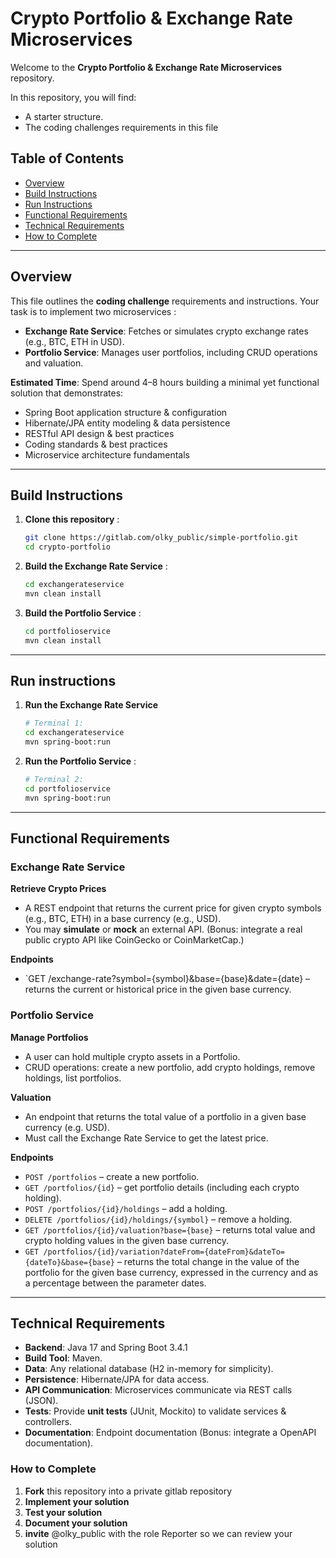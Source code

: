# Crypto Portfolio & Exchange Rate Microservices

Welcome to the **Crypto Portfolio & Exchange Rate Microservices** repository.

In this repository, you will find:

- A starter structure.
- The coding challenges requirements in this file

## Table of Contents
- [Overview](#overview)
- [Build Instructions](#build-instructions)
- [Run Instructions](#run-instructions)
- [Functional Requirements](#functional-requirements)
- [Technical Requirements](#technical-requirements)
- [How to Complete](#how-to-complete)


---

## Overview

This file outlines the **coding challenge** requirements and instructions. Your task is to implement two microservices : 
- **Exchange Rate Service**: Fetches or simulates crypto exchange rates (e.g., BTC, ETH in USD).  
- **Portfolio Service**: Manages user portfolios, including CRUD operations and valuation.


**Estimated Time**: Spend around 4–8 hours building a minimal yet functional solution that demonstrates:

- Spring Boot application structure & configuration
- Hibernate/JPA entity modeling & data persistence
- RESTful API design & best practices
- Coding standards & best practices
- Microservice architecture fundamentals


---

## Build Instructions

1. **Clone this repository** :
   ```bash
   git clone https://gitlab.com/olky_public/simple-portfolio.git
   cd crypto-portfolio

2. **Build the Exchange Rate Service** :
   ```bash
   cd exchangerateservice
   mvn clean install

3. **Build the Portfolio Service** :
   ```bash
   cd portfolioservice
   mvn clean install

---
## Run instructions
1. **Run the Exchange Rate Service**
   ```bash
   # Terminal 1:
   cd exchangerateservice
   mvn spring-boot:run

2. **Run the Portfolio Service** :
   ```bash
   # Terminal 2:
   cd portfolioservice
   mvn spring-boot:run

---

## Functional Requirements

### Exchange Rate Service
**Retrieve Crypto Prices**  
   - A REST endpoint that returns the current price for given crypto symbols (e.g., BTC, ETH) in a base currency (e.g., USD).  
   - You may **simulate** or **mock** an external API. (Bonus: integrate a real public crypto API like CoinGecko or CoinMarketCap.)


 **Endpoints**  
   - `GET /exchange-rate?symbol={symbol}&base={base}&date={date} – returns the current or historical price in the given base currency.

###  Portfolio Service

 **Manage Portfolios**  
   - A user can hold multiple crypto assets in a Portfolio.  
   - CRUD operations: create a new portfolio, add crypto holdings, remove holdings, list portfolios.

**Valuation**  
   - An endpoint that returns the total value of a portfolio in a given base currency (e.g. USD).  
   - Must call the Exchange Rate Service to get the latest price.

**Endpoints**  
   - `POST /portfolios` – create a new portfolio.  
   - `GET /portfolios/{id}` – get portfolio details (including each crypto holding).  
   - `POST /portfolios/{id}/holdings` – add a holding.  
   - `DELETE /portfolios/{id}/holdings/{symbol}` – remove a holding.  
   - `GET /portfolios/{id}/valuation?base={base}` – returns total value and crypto holding values in the given base currency.
   - `GET /portfolios/{id}/variation?dateFrom={dateFrom}&dateTo={dateTo}&base={base}` – returns the total change in the value of the portfolio for the given base currency, expressed in the currency and as a percentage between the parameter dates.

---
## Technical Requirements

- **Backend**: Java 17 and Spring Boot 3.4.1
- **Build Tool**: Maven.  
- **Data**:  Any relational database (H2 in-memory for simplicity).  
- **Persistence**: Hibernate/JPA for data access.  
- **API Communication**: Microservices communicate via REST calls (JSON).  
- **Tests**:  Provide **unit tests** (JUnit, Mockito) to validate services & controllers.  
- **Documentation**:   Endpoint documentation (Bonus: integrate a OpenAPI documentation).


### How to Complete
1. **Fork** this repository into a private gitlab repository
2. **Implement your solution**
3. **Test your solution**
4. **Document your solution**
5. **invite** @olky_public with the role Reporter so we can review your solution
